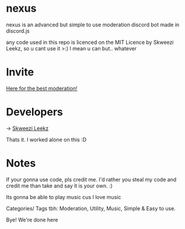 # nexus
nexus is an advanced but simple to use moderation discord bot made in discord.js

any code used in this repo is licenced on the MIT Licence by Skweezi Leekz, so u cant use it >:) I mean u can but.. whatever

# Invite
[Here for the best moderation!](https://discordapp.com/oauth2/authorize?client_id=372109563987492864&scope=bot&permissions=490604)

# Developers
-> [Skweezi Leekz](https://github.com/SkweeziBoi)

Thats it. I worked alone on this :D

# Notes
If your gonna use code, pls credit me. I'd rather you steal my code and credit me than take and say it is your own. :)

Its gonna be able to play music cus I love music

Categories/ Tags tbh: Moderation, Utility, Music, Simple & Easy to use.

Bye! We're done here
